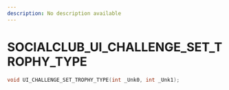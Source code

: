 ```yaml
---
description: No description available 
---
```


# SOCIALCLUB\_UI_CHALLENGE_SET_TROPHY_TYPE

```cpp
void UI_CHALLENGE_SET_TROPHY_TYPE(int _Unk0, int _Unk1);
```